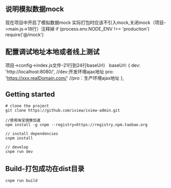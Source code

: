 ## 说明模拟数据mock
现在项目中开启了模拟数据mock
实际打包时应该不引入mock,关闭mock（项目->main.js->18行）注释掉
  if (process.env.NODE_ENV !== 'production') require('@/mock')

## 配置调试地址本地或者线上测试
项目->config->index.js文件-21行到24行baseUrl）
  baseUrl: {
    dev: 'http://localhost:8080/', //dev:开发环境ajax地址
    pro: 'https://xxx.realDomain.com/' //pro：生产环境ajax地址
  },

## Getting started
```bush
# clone the project
git clone https://github.com/iview/iview-admin.git

//使用淘宝镜像加速
npm install -g cnpm --registry=https://registry.npm.taobao.org

// install dependencies
cnpm install

// develop
cnpm run dev
```

## Build-打包成功在dist目录
```bush
cnpm run build
```

